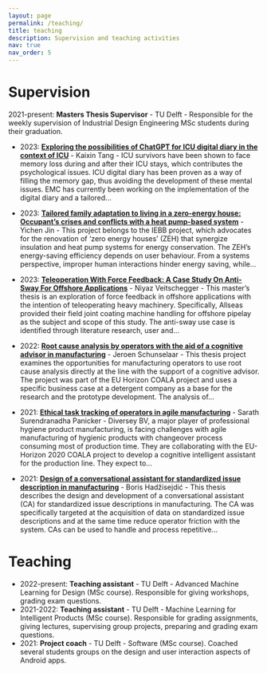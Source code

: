 ```yaml
---
layout: page
permalink: /teaching/
title: teaching
description: Supervision and teaching activities
nav: true
nav_order: 5
---
```


# Supervision
2021-present: **Masters Thesis Supervisor** - TU Delft - Responsible for the weekly supervision of Industrial Design Engineering MSc students during their graduation.

- 2023: [**Exploring the possibilities of ChatGPT for ICU digital diary in the context of ICU**](https://repository.tudelft.nl/islandora/object/uuid%3Abee3af71-23e0-4bd9-bae0-de4de042a1c6?collection=education) - Kaixin Tang - 
ICU survivors have been shown to face memory loss during and after their ICU stays, which contributes the psychological issues. ICU digital diary has been proven as a way of filling the memory gap, thus avoiding the development of these mental issues. EMC has currently been working on the implementation of the digital diary and a tailored...

- 2023: [**Tailored family adaptation to living in a zero-energy house: Occupant’s crises and conflicts with a heat pump-based system**](https://repository.tudelft.nl/islandora/object/uuid%3A110817bb-e926-4e77-8675-63d2bdeafb3a?collection=education) - Yichen Jin - 
This project belongs to the IEBB project, which advocates for the renovation of ‘zero energy houses’ (ZEH) that synergize insulation and heat pump systems for energy conservation. The ZEH’s energy-saving efficiency depends on user behaviour. From a systems perspective, improper human interactions hinder energy saving, while...

- 2023: [**Teleoperation With Force Feedback: A Case Study On Anti-Sway For Offshore Applications**](https://repository.tudelft.nl/islandora/object/uuid%3Ac4fe9a06-ac53-4a67-95ab-552fa6605070?collection=education) - Niyaz Veitschegger - 
This master’s thesis is an exploration of force feedback in offshore applications with the intention of teleoperating heavy machinery. Specifically, Allseas provided their field joint coating machine handling for offshore pipelay as the subject and scope of this study. The anti-sway use case is identified through literature research, user and...

- 2022: [**Root cause analysis by operators with the aid of a cognitive advisor in manufacturing**](https://repository.tudelft.nl/islandora/object/uuid%3Ac974ef60-9af3-4215-b2f9-c9afc1e5833c?collection=education) - Jeroen Schunselaar -
This thesis project examines the opportunities for manufacturing operators to use root cause analysis directly at the line with the support of a cognitive advisor. The project was part of the EU Horizon COALA project and uses a specific business case at a detergent company as a base for the research and the prototype development. The analysis of...

- 2021: [**Ethical task tracking of operators in agile manufacturing**](https://repository.tudelft.nl/islandora/object/uuid%3A3408e8c3-809b-436d-94eb-efb4f0532b17?collection=education) - Sarath Surendranadha Panicker - 
Diversey BV, a major player of professional hygiene product manufacturing, is facing challenges with agile manufacturing of hygienic products with changeover process consuming most of production time. They are collaborating with the EU-Horizon 2020 COALA project to develop a cognitive intelligent assistant for the production line. They expect to...

- 2021: [**Design of a conversational assistant for standardized issue description in manufacturing**](https://repository.tudelft.nl/islandora/object/uuid%3Ad71944a2-55a7-4381-97b0-c4f821824704?collection=education) - Boris Hadžisejdić - 
This thesis describes the design and development of a conversational assistant (CA) for standardized issue descriptions in manufacturing. The CA was specifically targeted at the acquisition of data on standardized issue descriptions and at the same time reduce operator friction with the system. CAs can be used to handle and process repetitive...


# Teaching
- 2022-present: **Teaching assistant** - TU Delft - Advanced Machine Learning for Design (MSc course). Responsible for giving workshops, grading exam questions.
- 2021-2022: **Teaching assistant** - TU Delft - Machine Learning for Intelligent Products (MSc course). Responsible for grading assignments, giving lectures, supervising group projects, preparing and grading exam questions.
- 2021: **Project coach** - TU Delft - Software (MSc course). Coached several students groups on the design and user interaction aspects of Android apps.
